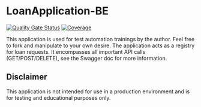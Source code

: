 # LoanApplication-BE

[![Quality Gate Status](https://sonarcloud.io/api/project_badges/measure?project=jgelon_LoanApplication-BE&metric=alert_status)](https://sonarcloud.io/summary/new_code?id=jgelon_LoanApplication-BE)
[![Coverage](https://sonarcloud.io/api/project_badges/measure?project=jgelon_LoanApplication-BE&metric=coverage)](https://sonarcloud.io/summary/new_code?id=jgelon_LoanApplication-BE)

This application is used for test automation trainings by the author. Feel free to fork and manipulate to your own desire. 
The application acts as a registry for loan requests. It encompasses all important API calls (GET/POST/DELETE), see the Swagger doc for more information.

## Disclaimer

This application is not intended for use in a production environment and is for testing and educational purposes only.
